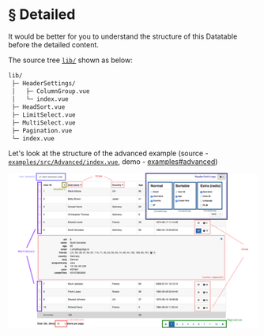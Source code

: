 # § Detailed

It would be better for you to understand the structure of this Datatable before the detailed content.

The source tree [`lib/`](https://github.com/OneWayTech/vue2-datatable/tree/master/lib) shown as below:

```
lib/
 ├─ HeaderSettings/
 │   ├─ ColumnGroup.vue
 │   └─ index.vue
 ├─ HeadSort.vue
 ├─ LimitSelect.vue
 ├─ MultiSelect.vue
 ├─ Pagination.vue
 └─ index.vue
```

Let's look at the structure of the advanced example (source - [`examples/src/Advanced/index.vue`](https://github.com/OneWayTech/vue2-datatable/blob/master/examples/src/Advanced/index.vue), demo - [examples#advanced](https://OneWayTech.github.io/vue2-datatable/examples/dist#advanced))

<a href="images/structure.png" target="_blank">
  <img src="images/structure.png" alt="Structure">
</a>
